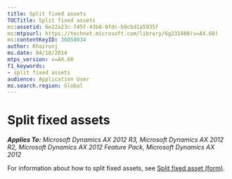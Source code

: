 ```yaml
---
title: Split fixed assets
TOCTitle: Split fixed assets
ms:assetid: 6e22a23c-745f-43b8-8fdc-b9cbd1a5935f
ms:mtpsurl: https://technet.microsoft.com/library/Gg231808(v=AX.60)
ms:contentKeyID: 36058034
author: Khairunj
ms.date: 04/18/2014
mtps_version: v=AX.60
f1_keywords:
- split fixed assets
audience: Application User
ms.search.region: Global
---
```


# Split fixed assets 


_**Applies To:** Microsoft Dynamics AX 2012 R3, Microsoft Dynamics AX 2012 R2, Microsoft Dynamics AX 2012 Feature Pack, Microsoft Dynamics AX 2012_

For information about how to split fixed assets, see [Split fixed asset (form)](https://technet.microsoft.com/library/aa554672\(v=ax.60\)).

  


